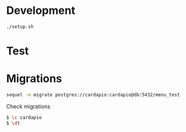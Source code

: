 # Development

```bash
./setup.sh
```

# Test

# Migrations

```bash
sequel -m migrate postgres://cardapio:cardapio@db:5432/menu_test
```

Check migrations
```bash
$ \c cardapio
$ \dt
```
